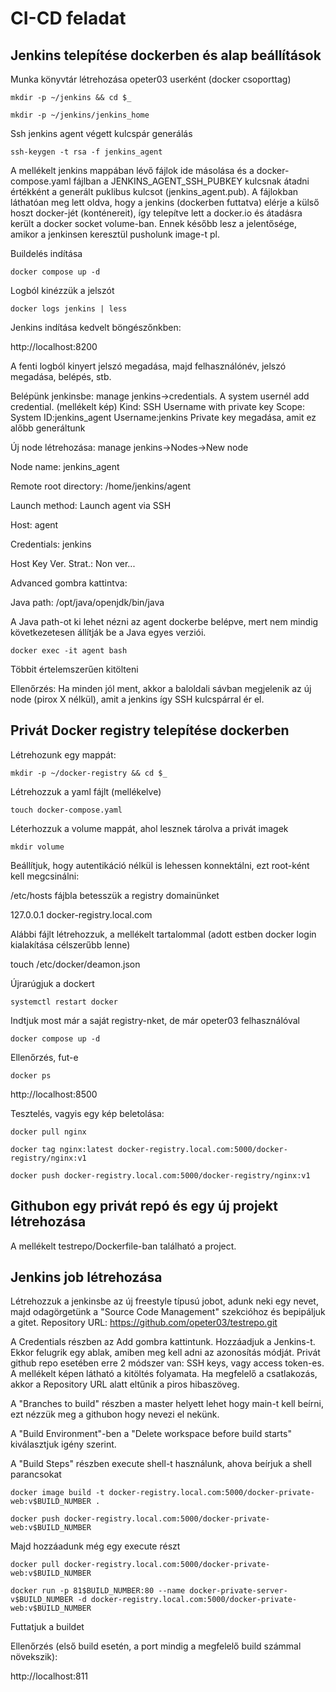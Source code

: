 # CI-CD feladat 


## Jenkins telepítése dockerben és alap beállítások


Munka könyvtár létrehozása opeter03 userként (docker csoporttag)

`mkdir -p ~/jenkins && cd $_`

`mkdir -p ~/jenkins/jenkins_home`

Ssh jenkins agent végett kulcspár generálás

`ssh-keygen -t rsa -f jenkins_agent`

A mellékelt jenkins mappában lévő fájlok ide másolása és a docker-compose.yaml fájlban a JENKINS_AGENT_SSH_PUBKEY kulcsnak átadni értékként a generált puklibus kulcsot (jenkins_agent.pub).
A fájlokban láthatóan meg lett oldva, hogy a jenkins (dockerben futtatva) elérje a külső hoszt docker-jét (konténereit), így telepítve lett a docker.io és átadásra került a docker socket volume-ban. Ennek később lesz a jelentősége, amikor a jenkinsen keresztül pusholunk image-t pl.

Buildelés indítása

`docker compose up -d`

Logból kinézzük a jelszót

`docker logs jenkins | less`

Jenkins indítása kedvelt böngészőnkben:

http://localhost:8200

A fenti logból kinyert jelszó megadása, majd felhasználónév, jelszó megadása, belépés, stb.

Belépünk jenkinsbe: manage jenkins->credentials. A system usernél add credential. (mellékelt kép)
Kind: SSH Username with private key
Scope: System
ID:jenkins_agent
Username:jenkins
Private key megadása, amit ez alőbb generáltunk

Új node létrehozása: manage jenkins->Nodes->New node

Node name: jenkins_agent

Remote root directory: /home/jenkins/agent

Launch method: Launch agent via SSH

Host: agent

Credentials: jenkins

Host Key Ver. Strat.: Non ver...

Advanced gombra kattintva:

Java path: /opt/java/openjdk/bin/java

A Java path-ot ki lehet nézni az agent dockerbe belépve, mert nem mindig következetesen állítják be a Java egyes verziói.

`docker exec -it agent bash`

Többit értelemszerűen kitölteni

Ellenőrzés: Ha minden jól ment, akkor a baloldali sávban megjelenik az új node (pirox X nélkül), amit a jenkins így SSH kulcspárral ér el.


## Privát Docker registry telepítése dockerben


Létrehozunk egy mappát:

`mkdir -p ~/docker-registry && cd $_`

Létrehozzuk a yaml fájlt (mellékelve)

`touch docker-compose.yaml`

Léterhozzuk a volume mappát, ahol lesznek tárolva a privát imagek

`mkdir volume`

Beállítjuk, hogy autentikáció nélkül is lehessen konnektálni, ezt root-ként kell megcsinálni:

/etc/hosts fájbla betesszük a registry domainünket

127.0.0.1 docker-registry.local.com

Alábbi fájlt létrehozzuk, a mellékelt tartalommal (adott estben docker login kialakítása célszerűbb lenne)

touch /etc/docker/deamon.json

Újrarúgjuk a dockert

`systemctl restart docker`

Indtjuk most már a saját registry-nket, de már opeter03 felhasználóval

`docker compose up -d`

Ellenőrzés, fut-e

`docker ps`

http://localhost:8500

Tesztelés, vagyis egy kép beletolása:

`docker pull nginx`

`docker tag nginx:latest docker-registry.local.com:5000/docker-registry/nginx:v1`

`docker push docker-registry.local.com:5000/docker-registry/nginx:v1`


## Githubon egy privát repó és egy új projekt létrehozása

A mellékelt testrepo/Dockerfile-ban található a project.

## Jenkins job létrehozása

Létrehozzuk a jenkinsbe az új freestyle típusú jobot, adunk neki egy nevet, majd odagörgetünk a "Source Code Management" szekcióhoz és bepipáljuk a gitet.
Repository URL: https://github.com/opeter03/testrepo.git

A Credentials részben az Add gombra kattintunk. Hozzáadjuk a Jenkins-t. Ekkor felugrik egy ablak, amiben meg kell adni az azonosítás módját. Privát github repo esetében erre 2 módszer van: SSH keys, vagy access token-es. A mellékelt képen látható a kitöltés folyamata. Ha megfelelő a csatlakozás, akkor a Repository URL alatt eltűnik a piros hibaszöveg.

A "Branches to build" részben a master helyett lehet hogy main-t kell beírni, ezt nézzük meg a githubon hogy nevezi el nekünk.

A "Build Environment"-ben a "Delete workspace before build starts" kiválasztjuk igény szerint.


A "Build Steps" részben execute shell-t használunk, ahova beírjuk a shell parancsokat

`docker image build -t docker-registry.local.com:5000/docker-private-web:v$BUILD_NUMBER .`

`docker push docker-registry.local.com:5000/docker-private-web:v$BUILD_NUMBER`

Majd hozzáadunk még egy execute részt

`docker pull docker-registry.local.com:5000/docker-private-web:v$BUILD_NUMBER`

`docker run -p 81$BUILD_NUMBER:80 --name docker-private-server-v$BUILD_NUMBER -d docker-registry.local.com:5000/docker-private-web:v$BUILD_NUMBER`

Futtatjuk a buildet

Ellenőrzés (első build esetén, a port mindig a megfelelő build számmal növekszik):

http://localhost:811

